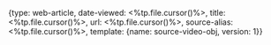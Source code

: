 {type: web-article, date-viewed: <%tp.file.cursor()%>, title: <%tp.file.cursor()%>, url: <%tp.file.cursor()%>, source-alias: <%tp.file.cursor()%>, template: {name: source-video-obj, version: 1}}